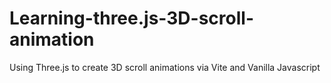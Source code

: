 # Learning-three.js-3D-scroll-animation
Using Three.js to create 3D scroll animations via Vite and Vanilla Javascript
